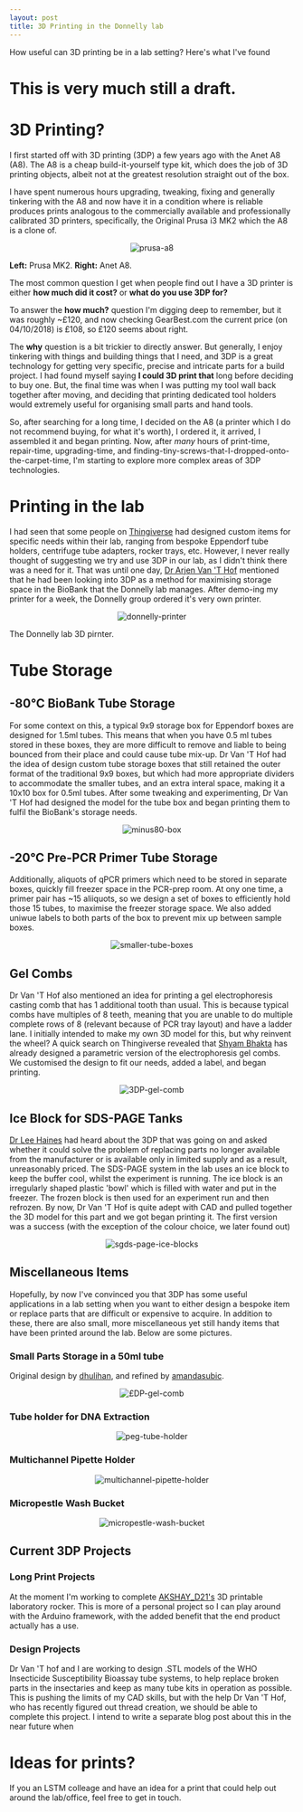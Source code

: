 ```yaml
---
layout: post
title: 3D Printing in the Donnelly lab
---
```


How useful can 3D printing be in a lab setting? Here's what I've found

# This is very much still a draft.

# 3D Printing?

I first started off with 3D printing (3DP) a few years ago with the Anet A8 (A8). The A8 is a cheap build-it-yourself type kit, which does the job of 3D printing objects, albeit not at the greatest resolution straight out of the box. 

I have spent numerous hours upgrading, tweaking, fixing and generally tinkering with the A8 and now have it in a condition where is reliable produces prints analogous to the commercially available and professionally calibrated 3D printers, specifically, the Original Prusa i3 MK2 which the A8 is a clone of.

<p align="center">
  <img src="/images/prusa-a8.jpg" alt="prusa-a8"/>
</p>

**Left:** Prusa MK2. **Right:** Anet A8.

The most common question I get when people find out I have a 3D printer is either **how much did it cost?** or **what do you use 3DP for?**

To answer the **how much?** question I'm digging deep to remember, but it was roughly ~£120, and now checking GearBest.com the current price (on 04/10/2018) is £108, so £120 seems about right. 

The **why** question is a bit trickier to directly answer. But generally, I enjoy tinkering with things and building things that I need, and 3DP is a great technology for getting very specific, precise and intricate parts for a build project. I had found myself saying **I could 3D print that** long before deciding to buy one. But, the final time was when I was putting my tool wall back together after moving, and deciding that printing dedicated tool holders would extremely useful for organising small parts and hand tools. 

So, after searching for a long time, I decided on the A8 (a printer which I do not recommend buying, for what it's worth), I ordered it, it arrived, I assembled it and began printing. Now, after _many_ hours of print-time, repair-time, upgrading-time, and finding-tiny-screws-that-I-dropped-onto-the-carpet-time, I'm starting to explore more complex areas of 3DP technologies. 

# Printing in the lab

I had seen that some people on [Thingiverse](http://thingiverse.com) had designed custom items for specific needs within their lab, ranging from bespoke Eppendorf tube holders, centrifuge tube adapters, rocker trays, etc. However, I never really thought of suggesting we try and use 3DP in our lab, as I didn't think there was a need for it. That was until one day, [Dr Arjen Van 'T Hof](https://www.lstmed.ac.uk/about/people) mentioned that he had been looking into 3DP as a method for maximising storage space in the BioBank that the Donnelly lab manages. After demo-ing my printer for a week, the Donnelly group ordered it's very own printer.

<p align="center">
  <img src="/images/donnelly-3dp.JPG" alt="donnelly-printer"/>
</p>
The Donnelly lab 3D pirnter.

# Tube Storage

## -80&deg;C BioBank Tube Storage
For some context on this, a typical 9x9 storage box for Eppendorf boxes are designed for 1.5ml tubes. This means that when you have 0.5 ml tubes stored in these boxes, they are more difficult to remove and liable to being bounced from their place and could cause tube mix-up. Dr Van 'T Hof had the idea of design custom tube storage boxes that still retained the outer format of the traditional 9x9 boxes, but which had more appropriate dividers to accommodate the smaller tubes, and an extra interal space, making it a 10x10 box for 0.5ml tubes. After some tweaking and experimenting, Dr Van 'T Hof had designed the model for the tube box and began printing them to fulfil the BioBank's storage needs.

<p align="center">
  <img src="/images/minus80-box.JPG" alt="minus80-box"/>
</p>

## -20&deg;C Pre-PCR Primer Tube Storage

Additionally, aliquots of qPCR primers which need to be stored in separate boxes, quickly fill freezer space in the PCR-prep room. At ony one time, a primer pair has ~15 aliiquots, so we design a set of boxes to efficiently hold those 15 tubes, to maximise the freezer storage space. We also added uniwue labels to both parts of the box to prevent mix up between sample boxes. 

<p align="center">
  <img src="/images/pcr-tube-box.jpg" alt="smaller-tube-boxes"/>
</p>

## Gel Combs

Dr Van 'T Hof also mentioned an idea for printing a gel electrophoresis casting comb that has 1 additional tooth than usual. This is because typical combs have multiples of 8 teeth, meaning that you are unable to do multiple complete rows of 8 (relevant because of PCR tray layout) and have a ladder lane. I initially intended to make my own 3D model for this, but why reinvent the wheel? A quick search on Thingiverse revealed that [Shyam Bhakta](https://www.thingiverse.com/shyambhakta/about) has already designed a parametric version of the electrophoresis gel combs. We customised the design to fit our needs, added a label, and began printing. 

<p align="center">
  <img src="/images/3dp-gel-comb.jpg" alt="3DP-gel-comb"/>
</p>

## Ice Block for SDS-PAGE Tanks

[Dr Lee Haines](https://www.lstmed.ac.uk/about/people/dr-lee-haines) had heard about the 3DP that was going on and asked whether it could solve the problem of replacing parts no longer available from the manufacturer or is available only in limited supply and as a result, unreasonably priced. The SDS-PAGE system in the lab uses an ice block to keep the buffer cool, whilst the experiment is running. The ice block is an irregularly shaped plastic 'bowl' which is filled with water and put in the freezer. The frozen block is then used for an experiment run and then refrozen. By now, Dr Van 'T Hof is quite adept with CAD and pulled together the 3D model for this part and we got began printing it. The first version was a success (with the exception of the colour choice, we later found out)

<p align="center">
  <img src="/images/gel-tank-ice-packs.JPG" alt="sgds-page-ice-blocks"/>
</p>

## Miscellaneous Items

Hopefully, by now I've convinced you that 3DP has some useful applications in a lab setting when you want to either design a bespoke item or replace parts that are difficult or expensive to acquire. In addition to these, there are also small, more miscellaneous yet still handy items that have been printed around the lab. Below are some pictures.

### Small Parts Storage in a 50ml tube

Original design by [dhulihan](https://www.thingiverse.com/dhulihan/about), and refined by [amandasubic](https://www.thingiverse.com/amandasubic/about).

<p align="center">
  <img src="/images/3dp-part-storage-open.jpg" alt="£DP-gel-comb"/>
</p>

### Tube holder for DNA Extraction
<p align="center">
  <img src="/images/peg-merge.jpg" alt="peg-tube-holder"/>
</p>

### Multichannel Pipette Holder
<p align="center">
  <img src="/images/pipette-holder-merge.jpg" alt="multichannel-pipette-holder"/>
</p>

### Micropestle Wash Bucket
<p align="center">
  <img src="/images/pestle-merge.jpg" alt="micropestle-wash-bucket"/>
</p>

## Current 3DP Projects

### Long Print Projects 
At the moment I'm working to complete [AKSHAY_D21's](https://www.thingiverse.com/thing:2948680) 3D printable laboratory rocker. This is more of a personal project so I can play around with the Arduino framework, with the added benefit that the end product actually has a use. 

### Design Projects 
Dr Van 'T hof and I are working to design .STL models of the WHO Insecticide Susceptibility Bioassay tube systems, to help replace broken parts in the insectaries and keep as many tube kits in operation as possible. This is pushing the limits of my CAD skills, but with the help Dr Van 'T Hof, who has recently figured out thread creation, we should be able to complete this project. I intend to write a separate blog post about this in the near future when 

# Ideas for prints?
If you an LSTM colleage and have an idea for a print that could help out around the lab/office, feel free to get in touch. 
